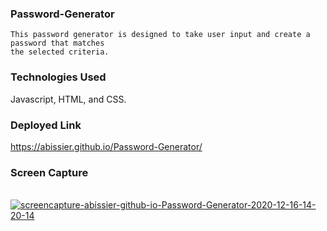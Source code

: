 ### Password-Generator
```
This password generator is designed to take user input and create a password that matches 
the selected criteria. 
```

### Technologies Used
Javascript, HTML, and CSS. 

### Deployed Link
https://abissier.github.io/Password-Generator/

### Screen Capture
<br>
<a href="https://ibb.co/nL5PyM9"><img src="https://i.ibb.co/gRB48ZN/screencapture-abissier-github-io-Password-Generator-2020-12-16-14-20-14.png" alt="screencapture-abissier-github-io-Password-Generator-2020-12-16-14-20-14" border="0"></a>
